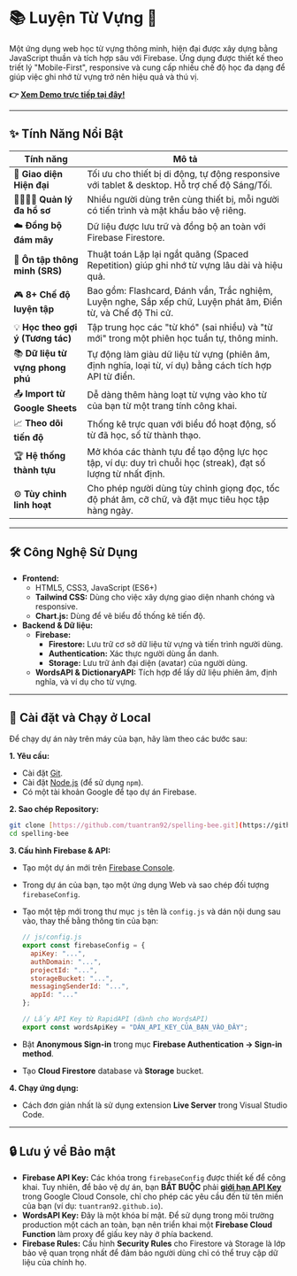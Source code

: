 # 📚 Luyện Từ Vựng 🚀

Một ứng dụng web học từ vựng thông minh, hiện đại được xây dựng bằng JavaScript thuần và tích hợp sâu với Firebase. Ứng dụng được thiết kế theo triết lý "Mobile-First", responsive và cung cấp nhiều chế độ học đa dạng để giúp việc ghi nhớ từ vựng trở nên hiệu quả và thú vị.

**👉 [Xem Demo trực tiếp tại đây!](https://tuantran92.github.io/spelling-bee/)**

---

## ✨ Tính Năng Nổi Bật

| Tính năng | Mô tả |
| --- | --- |
| 📱 **Giao diện Hiện đại** | Tối ưu cho thiết bị di động, tự động responsive với tablet & desktop. Hỗ trợ chế độ Sáng/Tối. |
| 👨‍👩‍👧‍👦 **Quản lý đa hồ sơ** | Nhiều người dùng trên cùng thiết bị, mỗi người có tiến trình và mật khẩu bảo vệ riêng. |
| ☁️ **Đồng bộ đám mây** | Dữ liệu được lưu trữ và đồng bộ an toàn với Firebase Firestore. |
| 🧠 **Ôn tập thông minh (SRS)** | Thuật toán Lặp lại ngắt quãng (Spaced Repetition) giúp ghi nhớ từ vựng lâu dài và hiệu quả. |
| 🎮 **8+ Chế độ luyện tập** | Bao gồm: Flashcard, Đánh vần, Trắc nghiệm, Luyện nghe, Sắp xếp chữ, Luyện phát âm, Điền từ, và Chế độ Thi cử. |
| 💡 **Học theo gợi ý (Tương tác)** | Tập trung học các "từ khó" (sai nhiều) và "từ mới" trong một phiên học tuần tự, thông minh. |
| 📚 **Dữ liệu từ vựng phong phú** | Tự động làm giàu dữ liệu từ vựng (phiên âm, định nghĩa, loại từ, ví dụ) bằng cách tích hợp API từ điển. |
| 📤 **Import từ Google Sheets** | Dễ dàng thêm hàng loạt từ vựng vào kho từ của bạn từ một trang tính công khai. |
| 📈 **Theo dõi tiến độ** | Thống kê trực quan với biểu đồ hoạt động, số từ đã học, số từ thành thạo. |
| 🏆 **Hệ thống thành tựu** | Mở khóa các thành tựu để tạo động lực học tập, ví dụ: duy trì chuỗi học (streak), đạt số lượng từ nhất định. |
| ⚙️ **Tùy chỉnh linh hoạt** | Cho phép người dùng tùy chỉnh giọng đọc, tốc độ phát âm, cỡ chữ, và đặt mục tiêu học tập hàng ngày. |

---

## 🛠️ Công Nghệ Sử Dụng

* **Frontend:**
    * HTML5, CSS3, JavaScript (ES6+)
    * **Tailwind CSS:** Dùng cho việc xây dựng giao diện nhanh chóng và responsive.
    * **Chart.js:** Dùng để vẽ biểu đồ thống kê tiến độ.
* **Backend & Dữ liệu:**
    * **Firebase:**
        * **Firestore:** Lưu trữ cơ sở dữ liệu từ vựng và tiến trình người dùng.
        * **Authentication:** Xác thực người dùng ẩn danh.
        * **Storage:** Lưu trữ ảnh đại diện (avatar) của người dùng.
    * **WordsAPI & DictionaryAPI:** Tích hợp để lấy dữ liệu phiên âm, định nghĩa, và ví dụ cho từ vựng.

---

## 🚀 Cài đặt và Chạy ở Local

Để chạy dự án này trên máy của bạn, hãy làm theo các bước sau:

**1. Yêu cầu:**
* Cài đặt [Git](https://git-scm.com/).
* Cài đặt [Node.js](https://nodejs.org/) (để sử dụng `npm`).
* Có một tài khoản Google để tạo dự án Firebase.

**2. Sao chép Repository:**
```bash
git clone [https://github.com/tuantran92/spelling-bee.git](https://github.com/tuantran92/spelling-bee.git)
cd spelling-bee
```

**3. Cấu hình Firebase & API:**
* Tạo một dự án mới trên [Firebase Console](https://console.firebase.google.com/).
* Trong dự án của bạn, tạo một ứng dụng Web và sao chép đối tượng `firebaseConfig`.
* Tạo một tệp mới trong thư mục `js` tên là `config.js` và dán nội dung sau vào, thay thế bằng thông tin của bạn:

    ```javascript
    // js/config.js
    export const firebaseConfig = {
      apiKey: "...",
      authDomain: "...",
      projectId: "...",
      storageBucket: "...",
      messagingSenderId: "...",
      appId: "..."
    };

    // Lấy API Key từ RapidAPI (dành cho WordsAPI)
    export const wordsApiKey = "DÁN_API_KEY_CỦA_BẠN_VÀO_ĐÂY";
    ```
* Bật **Anonymous Sign-in** trong mục **Firebase Authentication -> Sign-in method**.
* Tạo **Cloud Firestore** database và **Storage** bucket.

**4. Chạy ứng dụng:**
* Cách đơn giản nhất là sử dụng extension **Live Server** trong Visual Studio Code.

---

## 🔒 Lưu ý về Bảo mật

* **Firebase API Key:** Các khóa trong `firebaseConfig` được thiết kế để công khai. Tuy nhiên, để bảo vệ dự án, bạn **BẮT BUỘC** phải **[giới hạn API Key](https://console.cloud.google.com/apis/credentials)** trong Google Cloud Console, chỉ cho phép các yêu cầu đến từ tên miền của bạn (ví dụ: `tuantran92.github.io`).
* **WordsAPI Key:** Đây là một khóa bí mật. Để sử dụng trong môi trường production một cách an toàn, bạn nên triển khai một **Firebase Cloud Function** làm proxy để giấu key này ở phía backend.
* **Firebase Rules:** Cấu hình **Security Rules** cho Firestore và Storage là lớp bảo vệ quan trọng nhất để đảm bảo người dùng chỉ có thể truy cập dữ liệu của chính họ.